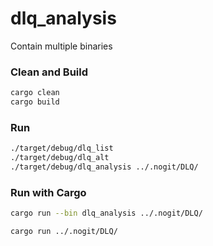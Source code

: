 # dlq_analysis

Contain multiple binaries

### Clean and Build

```bash
cargo clean
cargo build
```

### Run

```bash
./target/debug/dlq_list
./target/debug/dlq_alt
./target/debug/dlq_analysis ../.nogit/DLQ/
```

### Run with Cargo

```bash
cargo run --bin dlq_analysis ../.nogit/DLQ/
```

```bash
cargo run ../.nogit/DLQ/
```
